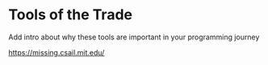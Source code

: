 # Tools of the Trade

Add intro about why these tools are important in your programming journey

https://missing.csail.mit.edu/